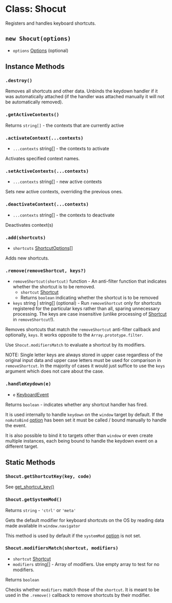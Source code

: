# Class: Shocut

Registers and handles keyboard shortcuts.

## `new Shocut(options)`

* `options` [Options](structures/options.md) (optional)

## Instance Methods

### `.destroy()`

Removes all shortcuts and other data. Unbinds the keydown handler if it was automatically attached (if the handler was attached manually it will not be automatically removed).

### `.getActiveContexts()`

Returns `string[]` - the contexts that are currently active

### `.activateContext(...contexts)`

* `...contexts` string[] - the contexts to activate

Activates specified context names.

### `.setActiveContexts(...contexts)`

* `...contexts` string[] - new active contexts

Sets new active contexts, overriding the previous ones.

### `.deactivateContext(...contexts)`

* `...contexts` string[]  - the contexts to deactivate

Deactivates context(s)

### `.add(shortcuts)`

* `shortcuts` [ShortcutOptions](./structures/shortcut_options.md)[]

Adds new shortcuts.

### `.remove(removeShortcut, keys?)`

* `removeShortcut(shortcut)` function - An anti-filter function that indicates whether the shortcut is to be removed.
  * `shortcut` [Shortcut](./structures/shortcut.md)
  * Returns `boolean` indicating whether the shortcut is to be removed
* `keys` string | string[] (optional) - Run `removeShortcut` only for shortcuts registered for the particular keys rather than all, sparing unnecessary processing. The keys are case insensitive (unlike processing of [Shortcut](./structures/shortcut.md) in `removeShortcut`!).

Removes shortcuts that match the `removeShortcut` anti-filter callback and optionally, `keys`. It works opposite to the `Array.prototype.filter`.

Use `Shocut.modifiersMatch` to evaluate a shortcut by its modifiers.

NOTE: Single letter keys are always stored in upper case regardless of the original input data
and upper case letters must be used for comparison in `removeShortcut`. In the majority of
cases it would just suffice to use the `keys` argument which does not care about the case.

### `.handleKeydown(e)`

* `e` [KeyboardEvent](https://developer.mozilla.org/en-US/docs/Web/API/KeyboardEvent)

Returns `boolean` - indicates whether any shortcut handler has fired.

It is used internally to handle `keydown` on the `window` target by default. If the `noAutoBind` [option](./structures/options.md) has been set it must be called / bound manually to handle the event.

It is also possible to bind it to targets other than `window` or even create multiple instances, each being bound to handle the keydown event on a different target.

## Static Methods

### `Shocut.getShortcutKey(key, code)`

See [get_shortcut_key()](./shortcut_key.md)

### `Shocut.getSystemMod()`

Returns `string` - `'ctrl'` or `'meta'`

Gets the default modifier for keyboard shortcuts on the OS by reading data made available in `window.navigator`

This method is used by default if the `systemMod` [option](./structures/options.md) is not set.

### `Shocut.modifiersMatch(shortcut, modifiers)`

* `shortcut` [Shortcut](./structures/shortcut.md)
* `modifiers` string[] - Array of modifiers. Use empty array to test for no modifiers.

Returns `boolean`

Checks whether `modifiers` match those of the `shortcut`. It is meant to be used in the `.remove()` callback to remove shortcuts by their modifier.
